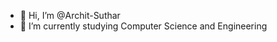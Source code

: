 - 👋 Hi, I’m @Archit-Suthar
- 🌱 I’m currently studying Computer Science and Engineering

<!---
Archit-Suthar/Archit-Suthar is a ✨ special ✨ repository because its `README.md` (this file) appears on your GitHub profile.
You can click the Preview link to take a look at your changes.
--->
